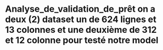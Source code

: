 # Analyse_de_validation_de_prêt on a deux (2) dataset un de 624 lignes et 13 colonnes et une deuxième de 312 et 12 colonne pour testé notre model
